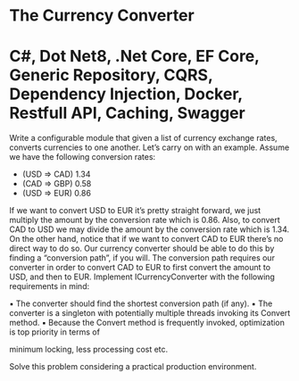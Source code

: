 # The Currency Converter
#  C#, Dot Net8, .Net Core, EF Core, Generic Repository, CQRS, Dependency Injection, Docker, Restfull API, Caching, Swagger

Write a configurable module that given a list of currency exchange rates, converts currencies to one another. Let’s carry on with an example.
Assume we have the following conversion rates:
- (USD => CAD) 1.34
- (CAD => GBP) 0.58
- (USD => EUR) 0.86

If we want to convert USD to EUR it’s pretty straight forward, we just multiply the amount by the conversion rate which is 0.86. Also, to convert 
CAD to USD we may divide the amount by the conversion rate which is 1.34. On the other hand, notice that if we want to convert CAD to EUR there’s 
no direct way to do so. Our currency converter should be able to do this by finding a “conversion path”, if you will. The conversion path requires
our converter in order to convert CAD to EUR to first convert the amount to USD, and then to EUR. Implement ICurrencyConverter with the following 
requirements in mind:

▪  The converter should find the shortest conversion path (if any).
▪  The converter is a singleton with potentially multiple threads invoking its Convert method.
▪  Because the Convert method is frequently invoked, optimization is top priority in terms of

minimum locking, less processing cost etc.

Solve this problem considering a practical production environment.
